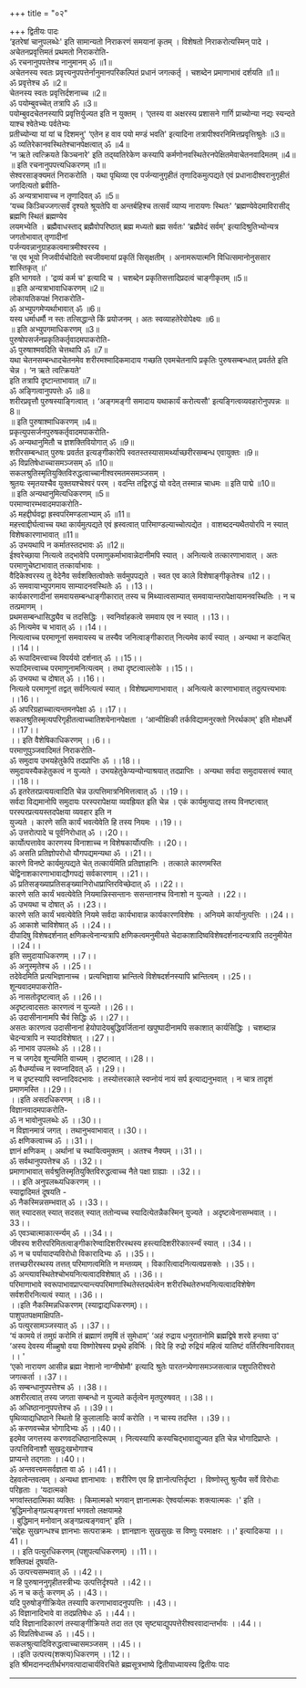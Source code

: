 +++
title = "०२"

+++
द्वितीयः पादः  
‘इतरेषां चानुपलब्धेः' इति सामान्यतो निराकरणं समयानां कृतम् । विशेषतो निराकरोत्यस्मिन् पादे ।  
अचेतनप्रवृत्तिमतं प्रथमतो निराकरोति-  
ॐ रचनानुपपत्तेश्च नानुमानम् ॐ ॥1॥  
अचेतनस्य स्वतः प्रवृत्त्यनुपपत्तेर्नानुमानपरिकल्पितं प्रधानं जगत्कर्तृ । चशब्देन प्रमाणाभावं दर्शयति ॥1॥  
ॐ प्रवृत्तेश्च ॐ ॥2॥  
चेतनस्य स्वतः प्रवृत्तिर्दशनाच्च ॥2॥  
ॐ पयोम्बुवच्चेत् तत्रापि ॐ ॥3॥  
पयोम्बुवदचेतनस्यापि प्रवृत्तिर्युज्यत इति न युक्तम् । ‘एतस्य वा अक्षरस्य प्रशासने गार्गि प्राच्योन्या नद्यः स्यन्दते याश्च श्वेतेभ्यः पर्वतेभ्यः   
प्रतीच्योन्या यां यां च दिशमनु' ‘एतेन ह वाव पयो मण्डं भवति' इत्यादिना तत्रापीश्वरनिमित्तप्रवृत्तिश्रुतेः ॥3॥  
ॐ व्यतिरेकानवस्थितेश्चानपेक्षत्वात् ॐ ॥4॥  
‘न ऋते त्वत्क्रियते किञ्चनारे' इति तद्य्वतिरेकेण कस्यापि कर्मणोनवस्थितेरनपेक्षितमेवाचेतनवादिमतम् ॥4॥  
॥ इति रचनानुपपत्त्यधिकरणम् ॥1॥  
सेश्वरसाङ्क्यमतं निराकरोति । यथा पृथिव्या एव पर्जन्यानुगृहीतं तृणादिकमुत्पद्यते एवं प्रधानादीश्वरानुगृहीतं जगदित्यतो ब्रवीति-  
ॐ अन्यत्राभावाच्च न तृणादिवत् ॐ ॥5॥  
‘यच्च किञ्चिज्जगत्सर्वं दृश्यते श्रूयतेपि वा अन्तर्बहिश्च तत्सर्वं व्याप्य नारायणः स्थितः' ‘ब्रह्मण्येवेदमाविरासीद् ब्रह्मणि स्थितं ब्रह्मण्येव   
लयमभ्येति । ब्रह्मैवाधस्ताद् ब्रह्मैवोपरिष्ठात् ब्रह्म मध्यतो ब्रह्म सर्वतः' ‘ब्रह्मैवेदं सर्वम्' इत्यादिश्रुतिभ्योन्यत्र जगतोभावात् तृणादीनां   
पर्जन्यवन्नानुग्राहकत्वमात्रमीश्वरस्य ।  
‘स एव भूयो निजवीर्यचोदितो स्वजीवमायां प्रकृतिं सिसृक्षतीम् । अनामरूपात्मनि विधित्समानोनुससार शास्तिकृत् ॥'   
इति भागवते । ‘द्रव्यं कर्म च' इत्यादि च । चशब्देन प्रकृतिसत्तादिप्रदत्वं चाङ्गीकृतम् ॥5॥  
॥ इति अन्यत्राभावाधिकरणम् ॥2॥  
लोकायतिकपक्षं निराकरोति-  
ॐ अभ्युपगमेप्यर्थाभावात् ॐ ॥6॥  
यस्य धर्माधर्मौ न स्तः तत्सिद्धान्ते किं प्रयोजनम् । अतः स्वव्याहतेरेवोपेक्ष्यः ॥6॥  
॥ इति अभ्युपगमाधिकरणम् ॥3॥  
पुरुषोपसर्जनप्रकृतिकर्तृवादमपाकरोति-  
ॐ पुरुषाश्मवदिति चेत्तथापि ॐ ॥7॥  
यथा चेतनसम्बन्धादचेतनमेव शरीरमश्मादिकमादाय गच्छति एवमचेतनापि प्रकृतिः पुरुषसम्बन्धात् प्रवर्तते इति चेन्न । ‘न ऋते त्वत्क्रियते'   
इति तत्रापि दृष्टान्ताभावात् ॥7॥  
ॐ अङ्गित्वानुपपत्तेः ॐ ॥8॥  
शरीरप्रवृत्तौ पुरुषस्याङ्गित्वात् । ‘अङ्गमङ्गी समादाय यथाकार्यं करोत्यसौ' इत्यङ्गित्वव्यवहारोनुपपन्नः ॥8॥  
॥ इति पुरुषाश्माधिकरणम् ॥4॥  
प्रकृत्युपसर्जनपुरुषकर्तृवादमपाकरोति-  
ॐ अन्यथानुमितौ च ज्ञशक्तिवियोगात् ॐ ॥9॥  
शरीरसम्बन्धात् पुरुषः प्रवर्तत इत्यङ्गीकारेपि स्वतस्तस्यासामर्थ्याच्छरीरसम्बन्ध एवायुक्तः ॥9॥  
ॐ विप्रतिषेधाच्चासमञ्जसम् ॐ  ॥10॥  
सकलश्रुतिस्मृतियुक्तिविरुद्धत्वाच्चानीश्वरमतमसमञ्जसम् ।  
श्रुतयः स्मृतयश्चैव युक्तयश्चेश्वरं परम् । वदन्ति तद्विरुद्धं यो वदेत् तस्मान्न चाधमः ॥ इति पाद्मे ॥10॥  
॥ इति अन्यथानुमित्यधिकरणम् ॥5॥  
परमाण्वारम्भवादमपाकरोति-  
ॐ महद्दीर्घवद्वा ह्रस्वपरिमण्डलाभ्याम् ॐ ॥11॥  
महत्त्वाद्दीर्घत्वाच्च यथा कार्यमुत्पद्यते एवं ह्रस्वत्वात् पारिमाण्डल्याच्चोत्पद्येत । वाशब्ददन्यथैतयोरपि न स्यात् विशेषकारणाभावात् ॥11॥  
ॐ उभयथापि न कर्मातस्तदभावः ॐ ॥12॥  
ईश्वरेच्छाया नित्यत्वे तद्भावेपि परमाणुकर्माभावान्नेदानीमपि स्यात् । अनित्यत्वे तत्कारणाभावात् । अतः परमाणुचेष्टाभावात् तत्कार्याभावः ।   
वैदिकेश्वरस्य तु वेदेनैव सर्वशक्तित्वोक्तेः सर्वमुपपद्यते । स्वत एव काले विशेषाङ्गीकृतेश्च ॥12।।  
ॐ समवायाभ्युपगमाय साम्यादनवस्थितेः ॐ ।।13।।  
कार्यकारणादीनां समवायसम्बन्धाङ्गीकारात् तस्य च मिथ्यात्वसाम्यात् समवायान्तरापेक्षायामनवस्थितिः । न च तत्प्रमाणम् ।   
प्रथमसम्बन्धासिद्ध्यैव च तदसिद्धिः । स्वनिर्वाहकत्वे समवाय एव न स्यात् ।।13।।  
ॐ नित्यमेव च भावात् ॐ ।।14।।  
नित्यत्वाच्च परमाणूनां समवायस्य च तस्यैव जनित्वाङ्गीकारात् नित्यमेव कार्यं स्यात् । अन्यथा न कदाचित् ।।14।।  
ॐ रूपादिमत्त्वाच्च विपर्ययो दर्शनात् ॐ ।।15।।  
रूपादिमत्त्वाच्च परमाणूनामनित्यत्वम् । तथा दृष्टत्वाल्लोके ।।15।।  
ॐ उभयथा च दोषात् ॐ  ।।16।।  
नित्यत्वे परमाणूनां तद्वत् सर्वनित्यत्वं स्यात् । विशेषप्रमाणाभावात् । अनित्यत्वे कारणाभावात् तदुत्पत्त्यभावः ।।16।।  
ॐ अपरिग्रहाच्चात्यन्तमनपेक्षा ॐ ।।17।।  
सकलश्रुतिस्मृत्यपरिगृहीतत्वाच्चातिशयेनानपेक्षता । ‘आन्वीक्षिकी तर्कविद्यामनुरक्तो निरर्थकाम्' इति मोक्षधर्मे ।।17।।  
।। इति वैशेषिकाधिकरणम् ।।6।।  
परमाणुपुञ्जवादिमतं निराकरोति-   
ॐ समुदाय उभयहेतुकेपि तदप्राप्तिः ॐ  ।।18।।  
समुदायस्यैकहेतुकत्वं न युज्यते । उभयहेतुकेप्यन्योन्याश्रयात् तदप्राप्तिः । अन्यथा सर्वदा समुदायसत्त्वं स्यात् ।।18।।  
ॐ इतरेतरप्रत्ययत्वादिति चेन्न उत्पत्तिमात्रनिमित्तत्वात् ॐ ।।19।।  
सर्वदा विद्यमानोपि समुदायः परस्परापेक्षया व्यवह्रियत इति चेन्न । एकं कार्यमुत्पाद्य तस्य विनष्टत्वात् परस्परप्रत्ययस्तदपेक्षया व्यवहार इति न   
युज्यते । कारणे सति कार्यं भवत्येवेति हि तस्य नियमः ।।19।।  
ॐ उत्तरोत्पादे च पूर्वनिरोधात् ॐ ।।20।।  
कार्योत्पत्तावेव कारणस्य विनाशाच्च न विशेषकार्योत्पत्तिः ।।20।।  
ॐ असति प्रतिज्ञोपरोधो यौगपद्यमन्यथा ॐ ।।21।।  
कारणे विनष्टे कार्यमुत्पद्यते चेत् तत्कार्यमिति प्रतिज्ञाहानिः । तत्काले कारणमस्ति चेद्विनाशकारणाभावाद्यौगपद्यं सर्वकारणाम् ।।21।।  
ॐ प्रतिसङ्ख्याप्रतिसङ्ख्यानिरोधाप्राप्तिरविच्छेदात् ॐ ।।22।।  
कारणे सति कार्यं भवत्येवेति नियमान्निस्सन्तानः ससन्तानश्च विनाशो न युज्यते ।।22।।  
ॐ उभयथा च दोषात् ॐ ।।23।।  
कारणे सति कार्यं भवत्येवेति नियमे सर्वदा कार्यभावान्न कार्यकारणविशेषः । अनियमे कार्यानुत्पत्तिः ।।24।।  
ॐ आकाशे चाविशेषात् ॐ ।।24।।  
दीपादिषु विशेषदर्शनात् क्षणिकत्वेनान्यत्रापि क्षणिकत्वमनुमीयते चेदाकाशादिष्वविशेषदर्शनादन्यत्रापि तदनुमीयेत ।।24।।  
इति समुदायाधिकरणम् ।।7।।  
ॐ अनुस्मृतेश्च ॐ ।।25।।  
तदेवेदमिति प्रत्यभिज्ञानाच्च । प्रत्यभिज्ञाया भ्रान्तित्वे विशेषदर्शनस्यापि भ्रान्तित्वम् ।।25।।  
शून्यवादमपाकरोति-  
ॐ नासतोदृष्टत्वात् ॐ ।।26।।  
अदृष्टत्वादसतः कारणत्वं न युज्यते ।।26।।  
ॐ उदासीनानामपि चैवं सिद्धिः ॐ ।।27।।  
असतः कारणत्व उदासीनानां हेयोपादेयबुद्धिवर्जितानां खपुष्पादीनामपि सकाशात् कार्यसिद्धिः । चशब्दान्न चेदन्यत्रापि न स्यादविशेषात् ।।27।।  
ॐ नाभाव उपलब्धेः ॐ ।।28।।  
न च जगदेव शून्यमिति वाच्यम् । दृष्टत्वात् ।।28।।  
ॐ वैधर्म्याच्च न स्वप्नादिवत् ॐ ।।29।।  
न च दृष्टस्यापि स्वप्नादिवदभावः । तस्योत्तरकाले स्वप्नोयं नायं सर्प इत्याद्यनुभवात् । न चात्र तादृशं प्रमाणमस्ति ।।29।।  
।।इति असदधिकरणम् ।।8।।  
विज्ञानवादमपाकरोति-  
ॐ न भावोनुपलब्धेः ॐ ।।30।।  
न विज्ञानमात्रं जगत् । तथानुभवाभावात् ।।30।।  
ॐ क्षणिकत्वाच्च ॐ ।।31।।  
ज्ञानं क्षणिकम् । अर्थानां च स्थायित्वमुक्तम् । अतश्च नैक्यम् ।।31।।  
ॐ सर्वथानुपपत्तेश्च ॐ ।।32।।  
प्रमाणाभावात् सर्वश्रुतिस्मृतियुक्तिविरुद्धत्वाच्च नैते पक्षा ग्राह्याः ।।32।।  
।। इति अनुपलब्ध्यधिकरणम् ।।  
स्याद्वादिमतं दूषयति -  
ॐ नैकस्मिन्नसम्भवात् ॐ ।।33।।  
सत् स्यादसत् स्यात् सदसत् स्यात् ततोन्यच्च स्यादित्येतन्नैकस्मिन् युज्यते । अदृष्टत्वेनासम्भवात् ।।33।।  
ॐ एवञ्चात्माकार्त्स्न्यम् ॐ ।।34।।  
जीवस्य शरीरपरिमितत्वाङ्गीकारेण्वादिशरीरस्थस्य हस्त्यादिशरीरेकार्त्स्न्यं स्यात् ।।34।।  
ॐ न च पर्यायादप्यविरोधो विकारादिभ्यः ॐ ।।35।।  
तत्तच्छरीरस्थस्य तत्तत् परिमाणत्वमिति न मन्तव्यम् । विकारित्वादनित्यत्वप्रसक्तेः ।।35।।  
ॐ अन्त्यावस्थितेश्चोभयनित्यत्वादविशेषात् ॐ ।।36।।  
परिमाणाभावे स्वरूपाभावप्राप्त्यान्त्यपरिमाणास्थितेस्तदर्थत्वेन शरीरस्थितेरुभयनित्यत्वादविशेषेण सर्वशरीरनित्यत्वं स्यात् ।।36।।  
।।इति नैकस्मिन्नधिकरणम् (स्याद्वाद्यधिकरणम्)।।  
पाशुपतपक्षमाक्षिपति-   
ॐ पत्युरसामञ्जस्यात् ॐ ।।37।।  
‘यं कामये तं तमुग्रं करोमि तं ब्रह्माणं तमृषिं तं सुमेधाम्' ‘अहं रुद्राय धनुरातनोमि ब्रह्मद्विषे शरवे हन्तवा उ'   
‘अस्य देवस्य मीळ्हुषो वया विष्णोरेषस्य प्रभृथे हविर्भिः । विदे हि रुद्रो रुद्रियं महित्वं यातिष्टं वर्तिरश्विनाविरावत् ।। '  
‘एको नारायण आसीन्न ब्रह्मा नेशानो नाग्नीषोमौ' इत्यादि श्रुतेः पारतन्त्र्येणासमञ्जसत्वान्न पशुपतिरीश्वरो जगत्कर्ता ।।37।।  
ॐ सम्बन्धानुपपत्तेश्च ॐ ।।38।।  
अशरीरत्वात् तस्य जगता सम्बन्धो न युज्यते कर्तृत्वेन मृतपुरुषवत् ।।38।।  
ॐ अधिष्ठानानुपपत्तेश्च ॐ ।।39।।  
पृथिव्याद्यधिष्ठाने स्थितो हि कुलालादिः कार्यं करोति । न चास्य तदस्ति ।।39।।  
ॐ करणवच्चेन्न भोगादिभ्यः ॐ ।।40।।  
इदमेव जगत्तस्य करणवदधिष्ठानादिरूपम् । नित्यस्यापि कस्यचिद्भावाद्युज्यत इति चेन्न भोगादिप्राप्तेः । उत्पत्तिविनाशौ सुखदुःखभोगाश्च   
प्राप्यन्ते तद्गताः  ।।40।।  
ॐ अन्तवत्त्वमसर्वज्ञता वा ॐ ।।41।।  
देहवत्वेन्तवत्वम् । अन्यथा ज्ञानाभावः । शरीरिण एव हि ज्ञानोत्पत्तिर्दृष्टा । विष्णोस्तु श्रुत्यैव सर्वे विरोधाः परिहृताः । ‘यदात्मको   
भगवांस्तदात्मिका व्यक्तिः । किमात्मको भगवान् ज्ञानात्मकः ऐश्वर्यात्मकः शक्त्यात्मकः ।' इति । ‘बुद्धिमनोङ्गप्रत्यङ्गवत्तां भगवतो लक्षयामहे   
। बुद्धिमान् मनोवान् अङ्गप्रत्यङ्गवान्' इति ।   
‘सद्देहः सुखगन्धश्च ज्ञानभाः सत्पराक्रमः । ज्ञानज्ञानः सुखसुखः स विष्णुः परमाक्षरः ।।' इत्यादिकया ।।41।।  
।। इति पत्युरधिकरणम् (पशुपत्यधिकरणम्) ।।11।।  
शक्तिपक्षं दूषयति-  
ॐ उत्पत्त्यसम्भवात् ॐ ।।42।।  
न हि पुरुषाननुगृहीतस्त्रीभ्यः उत्पत्तिर्दृश्यते ।।42।।  
ॐ न च कर्तुः करणम् ॐ ।।43।।  
यदि पुरुषोङ्गीक्रियेत तस्यापि करणाभावादनुपपत्तिः ।।43।।  
ॐ विज्ञानादिभावे वा तदप्रतिषेधः ॐ ।।44।।  
यदि विज्ञानादिकारणं तस्याङ्गीक्रियते तदा तत एव सृष्ट्याद्युपपत्तेरीश्वरवादान्तर्भावः ।।44।।  
ॐ विप्रतिषेधाच्च ॐ ।।45।।  
सकलश्रुत्यादिविरुद्धत्वाच्चासमञ्जसम् ।।45।।  
।।इति उत्पत्त्य(शक्त्य)धिकरणम् ।।12।।  
इति श्रीमदानन्दतीर्थभगवत्पादाचार्यविरचिते ब्रह्मसूत्रभाष्ये द्वितीयाध्यायस्य द्वितीयः पादः  
******************************  